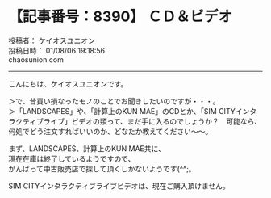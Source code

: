 # 【記事番号：8390】 ＣＤ＆ビデオ

投稿者： ケイオスユニオン  
投稿日時： 01/08/06 19:18:56  
chaosunion.com

---

こんにちは、ケイオスユニオンです。  
  
＞で、昔買い損なったモノのことでお聞きしたいのですが・・・。  
＞「LANDSCAPES」や、「計算上のKUN MAE」のCDとか、「SIM CITYインタラクティブライブ」ビデオの類って、まだ手に入るのでしょうか？　可能なら、何処でどう注文すればいいのか、どなたか教えてください～～。  
  
まず、LANDSCAPES、計算上のKUN MAE共に、  
現在在庫は終了しているようですので、  
がんばって中古販売店で探して頂くしかないようです(^^;。  
  
SIM CITYインタラクティブライブビデオは、現在ご購入頂けません。  
  
  
  
  
  
  
  
